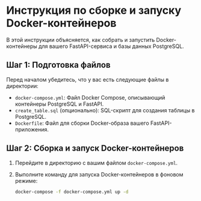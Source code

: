 # Инструкция по сборке и запуску Docker-контейнеров

В этой инструкции объясняется, как собрать и запустить Docker-контейнеры для вашего FastAPI-сервиса и базы данных PostgreSQL. 

## Шаг 1: Подготовка файлов

Перед началом убедитесь, что у вас есть следующие файлы в директории:

- `docker-compose.yml`: Файл Docker Compose, описывающий контейнеры PostgreSQL и FastAPI.
- `create_table.sql` (опционально): SQL-скрипт для создания таблицы в PostgreSQL.
- `Dockerfile`: Файл для сборки Docker-образа вашего FastAPI-приложения.

## Шаг 2: Сборка и запуск Docker-контейнеров

1. Перейдите в директорию с вашим файлом `docker-compose.yml`.

2. Выполните команду для запуска Docker-контейнеров в фоновом режиме:

   ```bash
   docker-compose -f docker-compose.yml up -d